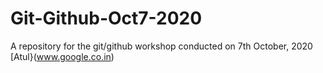 # Git-Github-Oct7-2020
A repository for the git/github workshop conducted on 7th October, 2020 
[Atul}(www.google.co.in)
